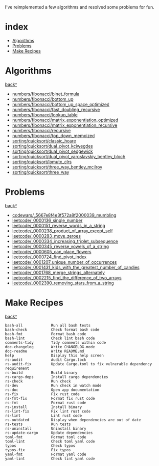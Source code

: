 I've reimplemented a few algorithms and resolved some problems for fun.

# index

  - [Algorithms](#algorithms)
  - [Problems](#problems)
  - [Make Recipes](#make-recipes)

# Algorithms

[back^](#index)

  - [numbers/fibonacci/binet_formula](/algorithms/src/numbers/fibonacci/binet_formula.rs)
  - [numbers/fibonacci/bottom_up](/algorithms/src/numbers/fibonacci/bottom_up.rs)
  - [numbers/fibonacci/bottom_up_space_optimized](/algorithms/src/numbers/fibonacci/bottom_up_space_optimized.rs)
  - [numbers/fibonacci/fast_doubling_recursive](/algorithms/src/numbers/fibonacci/fast_doubling_recursive.rs)
  - [numbers/fibonacci/lookup_table](/algorithms/src/numbers/fibonacci/lookup_table.rs)
  - [numbers/fibonacci/matrix_exponentiation_optimized](/algorithms/src/numbers/fibonacci/matrix_exponentiation_optimized.rs)
  - [numbers/fibonacci/matrix_exponentiation_recursive](/algorithms/src/numbers/fibonacci/matrix_exponentiation_recursive.rs)
  - [numbers/fibonacci/recursive](/algorithms/src/numbers/fibonacci/recursive.rs)
  - [numbers/fibonacci/top_down_memoized](/algorithms/src/numbers/fibonacci/top_down_memoized.rs)
  - [sorting/quicksort/classic_hoare](/algorithms/src/sorting/quicksort/classic_hoare.rs)
  - [sorting/quicksort/dual_pivot_kciwegdes](/algorithms/src/sorting/quicksort/dual_pivot_kciwegdes.rs)
  - [sorting/quicksort/dual_pivot_sedgewick](/algorithms/src/sorting/quicksort/dual_pivot_sedgewick.rs)
  - [sorting/quicksort/dual_pivot_yaroslavskiy_bentley_bloch](/algorithms/src/sorting/quicksort/dual_pivot_yaroslavskiy_bentley_bloch.rs)
  - [sorting/quicksort/lomuto_clrs](/algorithms/src/sorting/quicksort/lomuto_clrs.rs)
  - [sorting/quicksort/three_way_bentley_mcilroy](/algorithms/src/sorting/quicksort/three_way_bentley_mcilroy.rs)
  - [sorting/quicksort/three_way](/algorithms/src/sorting/quicksort/three_way.rs)

# Problems

[back^](#index)

  - [codewars/_5667e8f4e3f572a8f2000039_mumbling](/problems/src/codewars/_5667e8f4e3f572a8f2000039_mumbling.rs)
  - [leetcode/_0000136_single_number](/problems/src/leetcode/_0000136_single_number.rs)
  - [leetcode/_0000151_reverse_words_in_a_string](/problems/src/leetcode/_0000151_reverse_words_in_a_string.rs)
  - [leetcode/_0000238_product_of_array_except_self](/problems/src/leetcode/_0000238_product_of_array_except_self.rs)
  - [leetcode/_0000283_move_zeroes](/problems/src/leetcode/_0000283_move_zeroes.rs)
  - [leetcode/_0000334_increasing_triplet_subsequence](/problems/src/leetcode/_0000334_increasing_triplet_subsequence.rs)
  - [leetcode/_0000345_reverse_vowels_of_a_string](/problems/src/leetcode/_0000345_reverse_vowels_of_a_string.rs)
  - [leetcode/_0000605_can_place_flowers](/problems/src/leetcode/_0000605_can_place_flowers.rs)
  - [leetcode/_0000724_find_pivot_index](/problems/src/leetcode/_0000724_find_pivot_index.rs)
  - [leetcode/_0001207_unique_number_of_occurrences](/problems/src/leetcode/_0001207_unique_number_of_occurrences.rs)
  - [leetcode/_0001431_kids_with_the_greatest_number_of_candies](/problems/src/leetcode/_0001431_kids_with_the_greatest_number_of_candies.rs)
  - [leetcode/_0001768_merge_strings_alternately](/problems/src/leetcode/_0001768_merge_strings_alternately.rs)
  - [leetcode/_0002215_find_the_difference_of_two_arrays](/problems/src/leetcode/_0002215_find_the_difference_of_two_arrays.rs)
  - [leetcode/_0002390_removing_stars_from_a_string](/problems/src/leetcode/_0002390_removing_stars_from_a_string.rs)

# Make Recipes

[back^](#index)

```
bash-all             Run all bash tests
bash-check           Check format bash code
bash-fmt             Format bash code
bash-lint            Check lint bash code
comments-tidy        Tidy comments within code
doc-changelog        Write CHANGELOG.mode
doc-readme           Write README.md
help                 Display this help screen
rs-audit             Audit Cargo.lock
rs-audit-fix         Update Cargo.toml to fix vulnerable dependency requirement
rs-build             Build binary
rs-cargo-deps        Install cargo dependencies
rs-check             Run check
rs-dev               Run check in watch mode
rs-doc               Open app documentation
rs-fix               Fix rust code
rs-fmt-fix           Format fix rust code
rs-fmt               Format rust code
rs-install           Install binary
rs-lint-fix          Fix lint rust code
rs-lint              Lint rust code
rs-outdated          Display when dependencies are out of date
rs-tests             Run tests
rs-uninstall         Uninstall binary
rs-update-cargo      Update dependencies
toml-fmt             Format toml code
toml-lint            Check toml yaml code
typos                Check typos
typos-fix            Fix typos
yaml-fmt             Format yaml code
yaml-lint            Check lint yaml code
```
